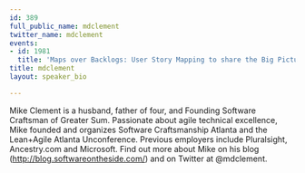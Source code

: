 ```yaml
---
id: 389
full_public_name: mdclement
twitter_name: mdclement
events:
- id: 1981
  title: 'Maps over Backlogs: User Story Mapping to share the Big Picture'
title: mdclement
layout: speaker_bio

---
```

Mike Clement is a husband, father of four, and Founding Software Craftsman of Greater Sum. Passionate about agile technical excellence, Mike founded and organizes Software Craftsmanship Atlanta and the Lean+Agile Atlanta Unconference.  Previous employers include Pluralsight, Ancestry.com and Microsoft. Find out more about Mike on his blog (http://blog.softwareontheside.com/) and on Twitter at @mdclement.